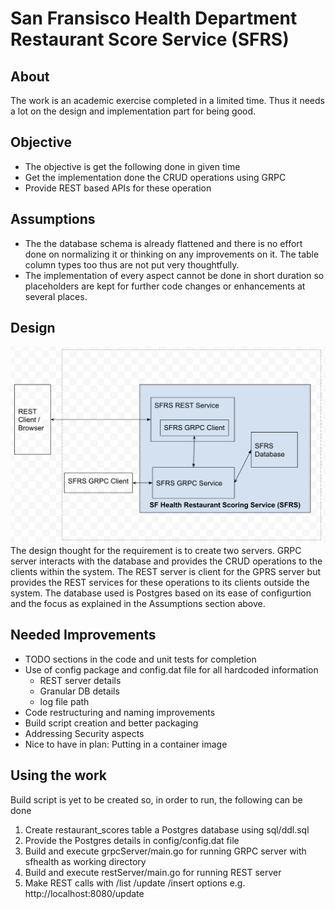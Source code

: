 # San Fransisco Health Department Restaurant Score Service (SFRS)
## About
The work is an academic exercise completed in a limited time. Thus it needs a lot on the design and implementation part for being good.
## Objective
- The objective is get the following done in given time
 - Get the implementation done the CRUD operations using GRPC
 - Provide REST based APIs for these operation
## Assumptions
- The the database schema is already flattened and there is no effort done on normalizing it or thinking on any improvements on it. The table column types too thus are not put very thoughtfully.
- The implementation of every aspect cannot be done in short duration so placeholders are kept for further code changes or enhancements at several places.

## Design
![Block Diagram](./img/blockdiagram.png)
The design thought for the requirement is to create two servers.
GRPC server interacts with the database and provides the CRUD operations to the clients within the system. 
The REST server is client for the GPRS server but provides the REST services for these operations to its clients outside the system.
The database used is Postgres based on its ease of configurtion and the focus as explained in the Assumptions section above.
## Needed Improvements
- TODO sections in the code and unit tests for completion
- Use of config package and config.dat file for all hardcoded information
  - REST server details
  - Granular DB details
  - log file path
- Code restructuring and naming improvements 
- Build script creation and better packaging
- Addressing Security aspects
- Nice to have in plan: Putting in a container image

## Using the work
Build script is yet to be created so, in order to run, the following can be done 
1. Create restaurant_scores table a Postgres database using sql/ddl.sql 
1. Provide the Postgres details in config/config.dat file
1. Build and execute grpcServer/main.go for running GRPC server with sfhealth as working directory
1. Build and execute restServer/main.go for running REST server
1. Make REST calls with /list /update /insert options e.g. http://localhost:8080/update

